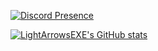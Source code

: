 [![Discord Presence](https://lanyard.cnrad.dev/api/171327453212573696)](https://discord.com/users/171327453212573696)

[![LightArrowsEXE's GitHub stats](https://github-readme-stats.vercel.app/api?username=LightArrowsEXE)](https://github.com/anuraghazra/github-readme-stats)
